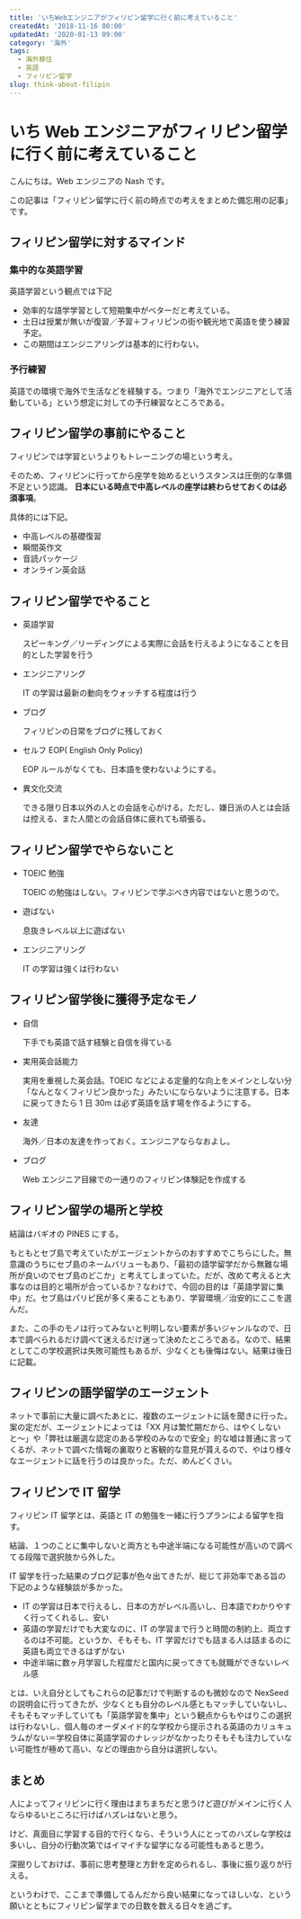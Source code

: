 ```yaml
---
title: 'いちWebエンジニアがフィリピン留学に行く前に考えていること'
createdAt: '2018-11-16 00:00'
updatedAt: '2020-01-13 09:00'
category: '海外'
tags:
  - 海外移住
  - 英語
  - フィリピン留学
slug: think-about-filipin
---
```


# いち Web エンジニアがフィリピン留学に行く前に考えていること

こんにちは。Web エンジニアの Nash です。

この記事は「フィリピン留学に行く前の時点での考えをまとめた備忘用の記事」です。

## フィリピン留学に対するマインド

### 集中的な英語学習

英語学習という観点では下記

- 効率的な語学学習として短期集中がベターだと考えている。
- 土日は授業が無いが復習／予習＋フィリピンの街や観光地で英語を使う練習予定。
- この期間はエンジニアリングは基本的に行わない。

### 予行練習

英語での環境で海外で生活などを経験する。つまり「海外でエンジニアとして活動している」という想定に対しての予行練習なところである。

## フィリピン留学の事前にやること

フィリピンでは学習というよりもトレーニングの場という考え。

そのため、フィリピンに行ってから座学を始めるというスタンスは圧倒的な準備不足という認識。
**日本にいる時点で中高レベルの座学は終わらせておくのは必須事項**。

具体的には下記。

- 中高レベルの基礎復習
- 瞬間英作文
- 音読パッケージ
- オンライン英会話

## フィリピン留学でやること

- 英語学習

  スピーキング／リーディングによる実際に会話を行えるようになることを目的とした学習を行う

- エンジニアリング

  IT の学習は最新の動向をウォッチする程度は行う

- ブログ

  フィリピンの日常をブログに残しておく

- セルフ EOP( English Only Policy)

  EOP ルールがなくても、日本語を使わないようにする。

- 異文化交流

  できる限り日本以外の人との会話を心がける。ただし、嫌日派の人とは会話は控える、また人間との会話自体に疲れても頑張る。

## フィリピン留学でやらないこと

- TOEIC 勉強

  TOEIC の勉強はしない。フィリピンで学ぶべき内容ではないと思うので。

- 遊ばない

  息抜きレベル以上に遊ばない

- エンジニアリング

  IT の学習は強くは行わない

## フィリピン留学後に獲得予定なモノ

- 自信

  下手でも英語で話す経験と自信を得ている

- 実用英会話能力

  実用を重視した英会話。TOEIC などによる定量的な向上をメインとしない分「なんとなくフィリピン良かった」みたいにならないように注意する。日本に戻ってきたら 1 日 30m は必ず英語を話す場を作るようにする。

- 友達

  海外／日本の友達を作っておく。エンジニアならなおよし。

- ブログ

  Web エンジニア目線での一通りのフィリピン体験記を作成する

## フィリピン留学の場所と学校

結論はバギオの PINES にする。

もともとセブ島で考えていたがエージェントからのおすすめでこちらにした。無意識のうちにセブ島のネームバリューもあり、「最初の語学留学だから無難な場所が良いのでセブ島のどこか」と考えてしまっていた。だが、改めて考えると大事なのは目的と場所が合っているか？なわけで、今回の目的は「英語学習に集中」だ。セブ島はパリピ民が多く来ることもあり、学習環境／治安的にここを選んだ。

また、この手のモノは行ってみないと判明しない要素が多いジャンルなので、日本で調べられるだけ調べて迷えるだけ迷って決めたところである。なので、結果としてこの学校選択は失敗可能性もあるが、少なくとも後悔はない。結果は後日に記載。

## フィリピンの語学留学のエージェント

ネットで事前に大量に調べたあとに、複数のエージェントに話を聞きに行った。案の定だが、エージェントによっては「XX 月は繁忙期だから、はやくしないと〜」や「弊社は厳選な認定のある学校のみなので安全」的な嘘は普通に言ってくるが、ネットで調べた情報の裏取りと客観的な意見が貰えるので、やはり様々なエージェントに話を行うのは良かった。ただ、めんどくさい。

## フィリピンで IT 留学

フィリピン IT 留学とは、英語と IT の勉強を一緒に行うプランによる留学を指す。

結論、１つのことに集中しないと両方とも中途半端になる可能性が高いので調べてる段階で選択肢から外した。

IT 留学を行った結果のブログ記事が色々出てきたが、総じて非効率である旨の下記のような経験談が多かった。

- IT の学習は日本で行えるし、日本の方がレベル高いし、日本語でわかりやすく行ってくれるし、安い
- 英語の学習だけでも大変なのに、IT の学習まで行うと時間の制約上、両立するのは不可能。というか、そもそも、IT 学習だけでも詰まる人は詰まるのに英語も両立できるはずがない
- 中途半端に数ヶ月学習した程度だと国内に戻ってきても就職ができないレベル感

とは、いえ自分としてもこれらの記事だけで判断するのも微妙なので NexSeed の説明会に行ってきたが、少なくとも自分のレベル感ともマッチしていないし、そもそもマッチしていても「英語学習を集中」という観点からもやはりこの選択は行わないし、個人毎のオーダメイド的な学校から提示される英語のカリュキュラムがない＝学校自体に英語学習のナレッジがなかったりそもそも注力していない可能性が極めて高い、などの理由から自分は選択しない。

## まとめ

人によってフィリピンに行く理由はまちまちだと思うけど遊びがメインに行く人ならゆるいところに行けばハズレはないと思う。

けど、真面目に学習する目的で行くなら、そういう人にとってのハズレな学校は多いし、自分の行動次第ではイマイチな留学になる可能性もあると思う。

深掘りしておけば、事前に思考整理と方針を定められるし、事後に振り返りが行える。

というわけで、ここまで準備してるんだから良い結果になってほしいな、という願いとともにフィリピン留学までの日数を数える日々を過ごす。
